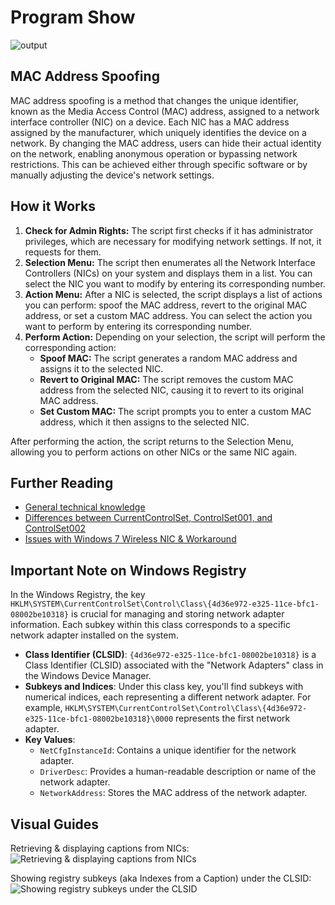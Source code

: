 # Program Show
![output](https://github.com/Scrut1ny/Windows-MAC-Address-Spoofer/assets/53458032/9bf27bfa-25f4-47c9-9579-640202fbc991)

## MAC Address Spoofing

MAC address spoofing is a method that changes the unique identifier, known as the Media Access Control (MAC) address, assigned to a network interface controller (NIC) on a device. Each NIC has a MAC address assigned by the manufacturer, which uniquely identifies the device on a network. By changing the MAC address, users can hide their actual identity on the network, enabling anonymous operation or bypassing network restrictions. This can be achieved either through specific software or by manually adjusting the device's network settings.

## How it Works

1. **Check for Admin Rights:** The script first checks if it has administrator privileges, which are necessary for modifying network settings. If not, it requests for them.
2. **Selection Menu:** The script then enumerates all the Network Interface Controllers (NICs) on your system and displays them in a list. You can select the NIC you want to modify by entering its corresponding number.
3. **Action Menu:** After a NIC is selected, the script displays a list of actions you can perform: spoof the MAC address, revert to the original MAC address, or set a custom MAC address. You can select the action you want to perform by entering its corresponding number.
4. **Perform Action:** Depending on your selection, the script will perform the corresponding action:
   - **Spoof MAC:** The script generates a random MAC address and assigns it to the selected NIC.
   - **Revert to Original MAC:** The script removes the custom MAC address from the selected NIC, causing it to revert to its original MAC address.
   - **Set Custom MAC:** The script prompts you to enter a custom MAC address, which it then assigns to the selected NIC.

After performing the action, the script returns to the Selection Menu, allowing you to perform actions on other NICs or the same NIC again.

## Further Reading
- [General technical knowledge](https://wikipedia.org/wiki/MAC_address)
- [Differences between CurrentControlSet, ControlSet001, and ControlSet002](https://stackoverflow.com/questions/291519/how-does-currentcontrolset-differ-from-controlset001-and-controlset002)
- [Issues with Windows 7 Wireless NIC & Workaround](https://blog.technitium.com/2011/05/tmac-issue-with-wireless-network.html)

## Important Note on Windows Registry
In the Windows Registry, the key `HKLM\SYSTEM\CurrentControlSet\Control\Class\{4d36e972-e325-11ce-bfc1-08002be10318}` is crucial for managing and storing network adapter information. Each subkey within this class corresponds to a specific network adapter installed on the system.

- **Class Identifier (CLSID)**: `{4d36e972-e325-11ce-bfc1-08002be10318}` is a Class Identifier (CLSID) associated with the "Network Adapters" class in the Windows Device Manager.
- **Subkeys and Indices**: Under this class key, you'll find subkeys with numerical indices, each representing a different network adapter. For example, `HKLM\SYSTEM\CurrentControlSet\Control\Class\{4d36e972-e325-11ce-bfc1-08002be10318}\0000` represents the first network adapter.
- **Key Values**: 
  - `NetCfgInstanceId`: Contains a unique identifier for the network adapter.
  - `DriverDesc`: Provides a human-readable description or name of the network adapter.
  - `NetworkAddress`: Stores the MAC address of the network adapter.

## Visual Guides
Retrieving & displaying captions from NICs:
![Retrieving & displaying captions from NICs](https://github.com/Scrut1ny/Windows-MAC-Address-Spoofer/assets/53458032/982813d4-da4d-4631-84c6-f9480c1dcff9)

Showing registry subkeys (aka Indexes from a Caption) under the CLSID:
![Showing registry subkeys under the CLSID](https://github.com/Scrut1ny/Windows-MAC-Address-Spoofer/assets/53458032/02dc8ed8-1bd9-43d4-8cd1-464da63a5b43)
